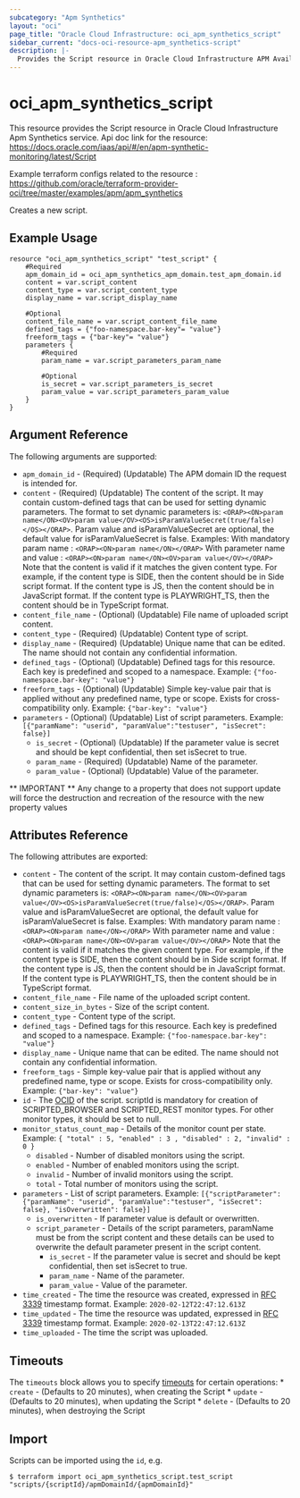 ```yaml
---
subcategory: "Apm Synthetics"
layout: "oci"
page_title: "Oracle Cloud Infrastructure: oci_apm_synthetics_script"
sidebar_current: "docs-oci-resource-apm_synthetics-script"
description: |-
  Provides the Script resource in Oracle Cloud Infrastructure APM Availability Monitoring service (aka APM Synthetics Service)
---
```


# oci_apm_synthetics_script
This resource provides the Script resource in Oracle Cloud Infrastructure Apm Synthetics service.
Api doc link for the resource: https://docs.oracle.com/iaas/api/#/en/apm-synthetic-monitoring/latest/Script

Example terraform configs related to the resource : https://github.com/oracle/terraform-provider-oci/tree/master/examples/apm/apm_synthetics

Creates a new script.


## Example Usage

```hcl
resource "oci_apm_synthetics_script" "test_script" {
	#Required
	apm_domain_id = oci_apm_synthetics_apm_domain.test_apm_domain.id
	content = var.script_content
	content_type = var.script_content_type
	display_name = var.script_display_name

	#Optional
	content_file_name = var.script_content_file_name
	defined_tags = {"foo-namespace.bar-key"= "value"}
	freeform_tags = {"bar-key"= "value"}
	parameters {
		#Required
		param_name = var.script_parameters_param_name

		#Optional
		is_secret = var.script_parameters_is_secret
		param_value = var.script_parameters_param_value
	}
}
```

## Argument Reference

The following arguments are supported:

* `apm_domain_id` - (Required) (Updatable) The APM domain ID the request is intended for. 
* `content` - (Required) (Updatable) The content of the script. It may contain custom-defined tags that can be used for setting dynamic parameters. The format to set dynamic parameters is: `<ORAP><ON>param name</ON><OV>param value</OV><OS>isParamValueSecret(true/false)</OS></ORAP>`. Param value and isParamValueSecret are optional, the default value for isParamValueSecret is false. Examples: With mandatory param name : `<ORAP><ON>param name</ON></ORAP>` With parameter name and value : `<ORAP><ON>param name</ON><OV>param value</OV></ORAP>` Note that the content is valid if it matches the given content type. For example, if the content type is SIDE, then the content should be in Side script format. If the content type is JS, then the content should be in JavaScript format. If the content type is PLAYWRIGHT_TS, then the content should be in TypeScript format. 
* `content_file_name` - (Optional) (Updatable) File name of uploaded script content.
* `content_type` - (Required) (Updatable) Content type of script.
* `display_name` - (Required) (Updatable) Unique name that can be edited. The name should not contain any confidential information.
* `defined_tags` - (Optional) (Updatable) Defined tags for this resource. Each key is predefined and scoped to a namespace. Example: `{"foo-namespace.bar-key": "value"}`
* `freeform_tags` - (Optional) (Updatable) Simple key-value pair that is applied without any predefined name, type or scope. Exists for cross-compatibility only. Example: `{"bar-key": "value"}` 
* `parameters` - (Optional) (Updatable) List of script parameters. Example: `[{"paramName": "userid", "paramValue":"testuser", "isSecret": false}]` 
	* `is_secret` - (Optional) (Updatable) If the parameter value is secret and should be kept confidential, then set isSecret to true.
	* `param_name` - (Required) (Updatable) Name of the parameter.
	* `param_value` - (Optional) (Updatable) Value of the parameter.


** IMPORTANT **
Any change to a property that does not support update will force the destruction and recreation of the resource with the new property values

## Attributes Reference

The following attributes are exported:

* `content` - The content of the script. It may contain custom-defined tags that can be used for setting dynamic parameters. The format to set dynamic parameters is: `<ORAP><ON>param name</ON><OV>param value</OV><OS>isParamValueSecret(true/false)</OS></ORAP>`. Param value and isParamValueSecret are optional, the default value for isParamValueSecret is false. Examples: With mandatory param name : `<ORAP><ON>param name</ON></ORAP>` With parameter name and value : `<ORAP><ON>param name</ON><OV>param value</OV></ORAP>` Note that the content is valid if it matches the given content type. For example, if the content type is SIDE, then the content should be in Side script format. If the content type is JS, then the content should be in JavaScript format. If the content type is PLAYWRIGHT_TS, then the content should be in TypeScript format. 
* `content_file_name` - File name of the uploaded script content.
* `content_size_in_bytes` - Size of the script content.
* `content_type` - Content type of the script.
* `defined_tags` - Defined tags for this resource. Each key is predefined and scoped to a namespace. Example: `{"foo-namespace.bar-key": "value"}` 
* `display_name` - Unique name that can be edited. The name should not contain any confidential information.
* `freeform_tags` - Simple key-value pair that is applied without any predefined name, type or scope. Exists for cross-compatibility only. Example: `{"bar-key": "value"}` 
* `id` - The [OCID](https://docs.cloud.oracle.com/iaas/Content/General/Concepts/identifiers.htm) of the script. scriptId is mandatory for creation of SCRIPTED_BROWSER and SCRIPTED_REST monitor types. For other monitor types, it should be set to null. 
* `monitor_status_count_map` - Details of the monitor count per state. Example: `{ "total" : 5, "enabled" : 3 , "disabled" : 2, "invalid" : 0 }` 
	* `disabled` - Number of disabled monitors using the script.
	* `enabled` - Number of enabled monitors using the script.
	* `invalid` - Number of invalid monitors using the script.
	* `total` - Total number of monitors using the script.
* `parameters` - List of script parameters. Example: `[{"scriptParameter": {"paramName": "userid", "paramValue":"testuser", "isSecret": false}, "isOverwritten": false}]` 
	* `is_overwritten` - If parameter value is default or overwritten. 
	* `script_parameter` - Details of the script parameters, paramName must be from the script content and these details can be used to overwrite the default parameter present in the script content. 
		* `is_secret` - If the parameter value is secret and should be kept confidential, then set isSecret to true.
		* `param_name` - Name of the parameter.
		* `param_value` - Value of the parameter.
* `time_created` - The time the resource was created, expressed in [RFC 3339](https://tools.ietf.org/html/rfc3339) timestamp format. Example: `2020-02-12T22:47:12.613Z` 
* `time_updated` - The time the resource was updated, expressed in [RFC 3339](https://tools.ietf.org/html/rfc3339) timestamp format. Example: `2020-02-13T22:47:12.613Z` 
* `time_uploaded` - The time the script was uploaded.

## Timeouts

The `timeouts` block allows you to specify [timeouts](https://registry.terraform.io/providers/oracle/oci/latest/docs/guides/changing_timeouts) for certain operations:
	* `create` - (Defaults to 20 minutes), when creating the Script
	* `update` - (Defaults to 20 minutes), when updating the Script
	* `delete` - (Defaults to 20 minutes), when destroying the Script


## Import

Scripts can be imported using the `id`, e.g.

```
$ terraform import oci_apm_synthetics_script.test_script "scripts/{scriptId}/apmDomainId/{apmDomainId}" 
```

